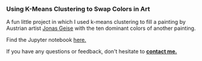 ### Using K-Means Clustering to Swap Colors in Art

A fun little project in which I used k-means clustering to fill a painting by Austrian artist [Jonas Geise](https://www.galerievonier.com/artists/jonas-geise/) with the ten dominant colors of another painting.

Find the Jupyter notebook [here.](https://github.com/dmnkfr/art_cluster/blob/main/art_cluster.ipynb)

If you have any questions or feedback, don't hesitate to [__contact me.__](https://dmnkfr.netlify.app/)
